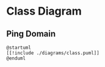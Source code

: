 # Class Diagram

## Ping Domain

```plantuml
@startuml
[[!include ./diagrams/class.puml]]
@enduml
```


